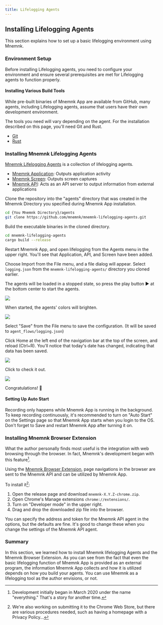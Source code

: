 ```yaml
---
title: Lifelogging Agents
---
```


## Installing Lifelogging Agents

This section explains how to set up a basic lifelogging environment using Mnemnk.

### Environment Setup

Before installing Lifelogging agents, you need to configure your environment and ensure several prerequisites are met for Lifelogging agents to function properly.

#### Installing Various Build Tools

While pre-built binaries of Mnemnk App are available from GitHub, many agents, including Lifelogging agents, assume that users have their own development environment.

The tools you need will vary depending on the agent.
For the installation described on this page, you'll need Git and Rust.

- [Git](https://git-scm.com/)
- [Rust](https://www.rust-lang.org/ja/learn/get-started)

### Installing Mnemnk Lifelogging Agents

[Mnemnk Lifelogging Agents](https://github.com/mnemnk/mnemnk-lifelogging-agents) is a collection of lifelogging agents.

- [Mnemnk Application](https://github.com/mnemnk/mnemnk-lifelogging-agents/tree/main/mnemnk-application): Outputs application activity
- [Mnemnk Screen](https://github.com/mnemnk/mnemnk-lifelogging-agents/tree/main/mnemnk-screen): Outputs screen captures
- [Mnemnk API](https://github.com/mnemnk/mnemnk-lifelogging-agents/tree/main/mnemnk-api): Acts as an API server to output information from external applications

Clone the repository into the "agents" directory that was created in the Mnemnk Directory you specified during Mnemnk App installation.

```sh
cd {You Mnemnk Directory}/agents
git clone https://github.com/mnemnk/mnemnk-lifelogging-agents.git
```

Build the executable binaries in the cloned directory.

```sh
cd mnemnk-lifelogging-agents
cargo build --release
```

Restart Mnemnk App, and open lifelogging from the Agents menu in the upper right. You'll see that Application, API, and Screen have been added.

Choose Import from the File menu, and a file dialog will appear. Select `logging.json` from the `mnemnk-lifelogging-agents/` directory you cloned earlier.

The agents will be loaded in a stopped state, so press the play button ▶ at the bottom center to start the agents.

![](/images/guide/getting-started/screenshot-lifelogging-agents-imported.png)

When started, the agents' colors will brighten.

![](/images/guide/getting-started/screenshot-lifelogging-agents.png)

Select "Save" from the File menu to save the configuration. (It will be saved to `agent_flows/logging.json`)

Click Home at the left end of the navigation bar at the top of the screen, and reload (Ctrl+R). You'll notice that today's date has changed, indicating that data has been saved. 

![](/images/guide/getting-started/first-logging.png)

Click to check it out.

![](/images/guide/getting-started/first-daily-page.png)

Congratulations! 🎉

#### Setting Up Auto Start

Recording only happens while Mnemnk App is running in the background. To keep recording continuously, it's recommended to turn on "Auto Start" on the Settings page so that Mnemnk App starts when you login to the OS. Don't forget to Save and restart Mnemnk App after turning it on.

### Installing Mnemnk Browser Extension

What the author personally finds most useful is the integration with web browsing through the browser.
In fact, Mnemnk's development began with this feature[^1].

Using the [Mnemnk Browser Extension](https://github.com/mnemnk/mnemnk-browser-extension), page navigations in the browser are sent to the Mnemnk API and can be utilized by Mnemnk App.

To install it[^2]:

1. Open the release page and download `mnemnk-X.Y.Z-chrome.zip`.
2. Open Chrome's Manage extensions `chrome://extensions/`.
3. Turn on "Developer mode" in the upper right.
4. Drag and drop the downloaded zip file into the browser.

You can specify the address and token for the Mnemnk API agent in the options, but the defaults are fine. It's good to change these when you change the settings of the Mnemnk API agent.

### Summary

In this section, we learned how to install Mnemnk lifelogging Agents and the Mnemnk Browser Extension.
As you can see from the fact that even the basic lifelogging function of Mnemnk App is provided as an external program, the information Mnemnk App collects and how it is utilized depends on how you build your agents. You can use Mnemnk as a lifelogging tool as the author envisions, or not.

[^1]: Development initially began in March 2020 under the name "everything." That's a story for another time.

[^2]: We're also working on submitting it to the Chrome Web Store, but there are various procedures needed, such as having a homepage with a Privacy Policy...
